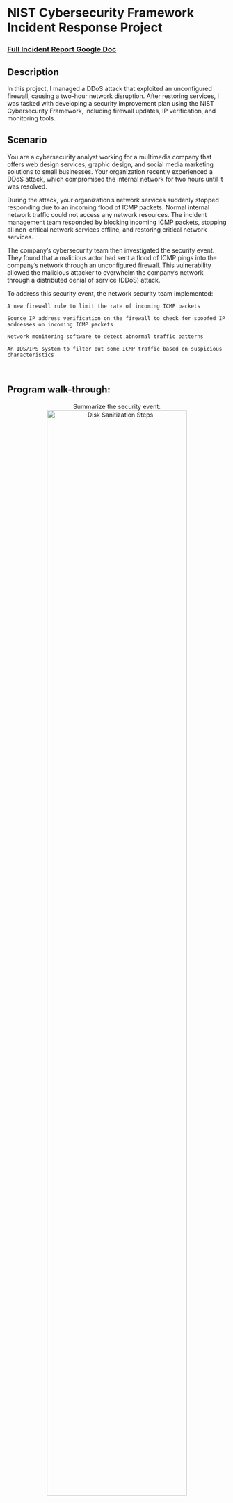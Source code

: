 <h1>NIST Cybersecurity Framework Incident Response Project</h1>

 ### [Full Incident Report Google Doc](https://docs.google.com/document/d/1VnZ5DE64zAAB0Y-hQyW3_z5BVT-au3zCdbFurQLb_Eg/edit?usp=sharing)

<h2>Description</h2>
In this project, I managed a DDoS attack that exploited an unconfigured firewall, causing a two-hour network disruption. After restoring services, I was tasked with developing a security improvement plan using the NIST Cybersecurity Framework, including firewall updates, IP verification, and monitoring tools.
<br />

<h2>Scenario</h2>

You are a cybersecurity analyst working for a multimedia company that offers web design services, graphic design, and social media marketing solutions to small businesses. Your organization recently experienced a DDoS attack, which compromised the internal network for two hours until it was resolved.

During the attack, your organization’s network services suddenly stopped responding due to an incoming flood of ICMP packets. Normal internal network traffic could not access any network resources. The incident management team responded by blocking incoming ICMP packets, stopping all non-critical network services offline, and restoring critical network services. 

The company’s cybersecurity team then investigated the security event. They found that a malicious actor had sent a flood of ICMP pings into the company’s network through an unconfigured firewall. This vulnerability allowed the malicious attacker to overwhelm the company’s network through a distributed denial of service (DDoS) attack. 

To address this security event, the network security team implemented: 

    A new firewall rule to limit the rate of incoming ICMP packets

    Source IP address verification on the firewall to check for spoofed IP addresses on incoming ICMP packets

    Network monitoring software to detect abnormal traffic patterns

    An IDS/IPS system to filter out some ICMP traffic based on suspicious characteristics

<br />

<h2>Program walk-through:</h2>

<p align="center">
Summarize the security event: <br/>
<img src="https://i.imgur.com/UxvaJ9N.png" height="80%" width="80%" alt="Disk Sanitization Steps"/>
<br />
<br />
Identify the type of attack and the systems affected:  <br/>
<img src="https://i.imgur.com/XTDM5wG.png" height="80%" width="80%" alt="Disk Sanitization Steps"/>
<br />
<br />
Protect the assests of your organization from being compromised: <br/>
<img src="https://i.imgur.com/hEIYDem.png" height="80%" width="80%" alt="Disk Sanitization Steps"/>
<br />
<br />
Detect similar incidents in the future:  <br/>
<img src="https://i.imgur.com/6UHqqmL.png" height="80%" width="80%" alt="Disk Sanitization Steps"/>
<br />
<br />
Respond to future cybersecurity incidents:  <br/>
<img src="https://i.imgur.com/JgkP7Tu.png" height="80%" width="80%" alt="Disk Sanitization Steps"/>
<br />
<br />
Recover from the incident:  <br/>
<img src="https://i.imgur.com/So5NoOL.png" height="80%" width="80%" alt="Disk Sanitization Steps"/>
<br />
<br />
</p>
